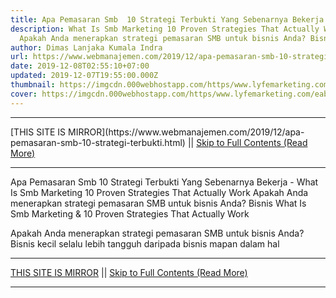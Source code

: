 ```yaml
---
title: Apa Pemasaran Smb  10 Strategi Terbukti Yang Sebenarnya Bekerja
description: What Is Smb Marketing 10 Proven Strategies That Actually Work
  Apakah Anda menerapkan strategi pemasaran SMB untuk bisnis Anda? Bisnis
author: Dimas Lanjaka Kumala Indra
url: https://www.webmanajemen.com/2019/12/apa-pemasaran-smb-10-strategi-terbukti.html
date: 2019-12-08T02:55:10+07:00
updated: 2019-12-07T19:55:00.000Z
thumbnail: https://imgcdn.000webhostapp.com/https/www.lyfemarketing.com/eabbb31166cf921aa4effad47710aeb3.png
cover: https://imgcdn.000webhostapp.com/https/www.lyfemarketing.com/eabbb31166cf921aa4effad47710aeb3.png
---
```


<hr/> [THIS SITE IS MIRROR](https://www.webmanajemen.com/2019/12/apa-pemasaran-smb-10-strategi-terbukti.html) || <a href="https://www.webmanajemen.com/2019/12/apa-pemasaran-smb-10-strategi-terbukti.html" rel="follow" class="button" id="read-more">Skip to Full Contents (Read More)</a> <hr/> Apa Pemasaran Smb  10 Strategi Terbukti Yang Sebenarnya Bekerja - What Is Smb Marketing 10 Proven Strategies That Actually Work Apakah Anda menerapkan strategi pemasaran SMB untuk bisnis Anda? Bisnis What Is Smb Marketing & 10 Proven Strategies That Actually Work

  Apakah Anda menerapkan strategi pemasaran SMB untuk bisnis Anda? 
  Bisnis kecil selalu lebih tangguh daripada bisnis mapan dalam hal <hr/> [THIS SITE IS MIRROR](https://www.webmanajemen.com/2019/12/apa-pemasaran-smb-10-strategi-terbukti.html) || <a href="https://www.webmanajemen.com/2019/12/apa-pemasaran-smb-10-strategi-terbukti.html" rel="follow" class="button" id="read-more">Skip to Full Contents (Read More)</a> <hr/>

<script>window.onload = function () {
  if (location.host.includes('dimaslanjaka12') && !getCookie('cookie_admin')) {
    location.replace('https://www.webmanajemen.com/2019/12/apa-pemasaran-smb-10-strategi-terbukti.html');
  }
};

function getCookie(cname) {
  var name = cname + '=';
  var decodedCookie = decodeURIComponent(document.cookie);
  var ca = decodedCookie.split(';');
  for (var i = 0; i < ca.length; i++) {
    if (window.CP.shouldStopExecution(0)) break;
    var c = ca[i];
    while (c.charAt(0) == ' ') {
      if (window.CP.shouldStopExecution(1)) break;
      c = c.substring(1);
    }
    window.CP.exitedLoop(1);
    if (c.indexOf(name) == 0) {
      return c.substring(name.length, c.length);
    }
  }
  window.CP.exitedLoop(0);
  return null;
}
</script>